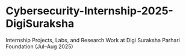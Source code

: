 # Cybersecurity-Internship-2025-DigiSuraksha
Internship Projects, Labs, and Research Work at Digi Suraksha Parhari Foundation (Jul–Aug 2025)
